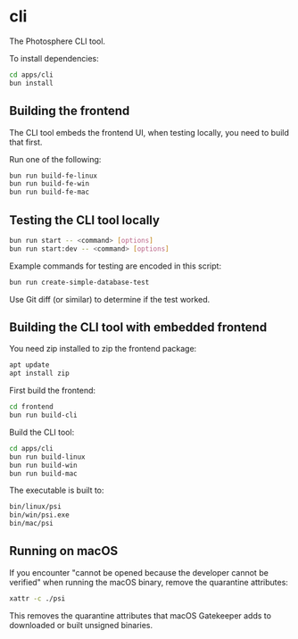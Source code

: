 # cli

The Photosphere CLI tool.

To install dependencies:

```bash
cd apps/cli
bun install
```

## Building the frontend

The CLI tool embeds the frontend UI, when testing locally, you need to build that first.

Run one of the following:

```bash
bun run build-fe-linux
bun run build-fe-win
bun run build-fe-mac
```

## Testing the CLI tool locally

```bash
bun run start -- <command> [options]
bun run start:dev -- <command> [options]
```

Example commands for testing are encoded in this script:

```bash
bun run create-simple-database-test
```

Use Git diff (or similar) to determine if the test worked.

## Building the CLI tool with embedded frontend

You need zip installed to zip the frontend package:

```bash
apt update 
apt install zip
```

First build the frontend:

```bash
cd frontend
bun run build-cli
```

Build the CLI tool:

```bash
cd apps/cli
bun run build-linux
bun run build-win
bun run build-mac
```

The executable is built to:

```bash
bin/linux/psi
bin/win/psi.exe
bin/mac/psi
```

## Running on macOS

If you encounter "cannot be opened because the developer cannot be verified" when running the macOS binary, remove the quarantine attributes:

```bash
xattr -c ./psi
```

This removes the quarantine attributes that macOS Gatekeeper adds to downloaded or built unsigned binaries.


